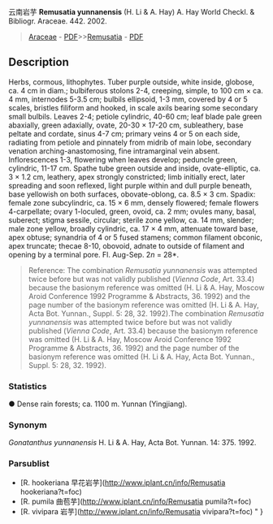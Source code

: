 云南岩芋 **Remusatia yunnanensis** (H. Li & A. Hay) A. Hay World Checkl. & Bibliogr. Araceae. 442. 2002.

> [Araceae](http://www.iplant.cn/info/Araceae?t=foc) - [PDF](http://www.iplant.cn/foc/pdf/Araceae.pdf)>>[Remusatia](http://www.iplant.cn/info/Remusatia?t=foc) - [PDF](http://www.iplant.cn/foc/pdf/Remusatia.pdf)

## Description

Herbs, cormous, lithophytes. Tuber purple outside, white inside, globose, ca. 4 cm in diam.; bulbiferous stolons 2-4, creeping, simple, to 100 cm × ca. 4 mm, internodes 5-3.5 cm; bulbils ellipsoid, 1-3 mm, covered by 4 or 5 scales, bristles filiform and hooked, in scale axils bearing some secondary small bulbils. Leaves 2-4; petiole cylindric, 40-60 cm; leaf blade pale green abaxially, green adaxially, ovate, 20-30 × 17-20 cm, subleathery, base peltate and cordate, sinus 4-7 cm; primary veins 4 or 5 on each side, radiating from petiole and pinnately from midrib of main lobe, secondary venation arching-anastomosing, fine intramarginal vein absent. Inflorescences 1-3, flowering when leaves develop; peduncle green, cylindric, 11-17 cm. Spathe tube green outside and inside, ovate-elliptic, ca. 3 × 1.2 cm, leathery, apex strongly constricted; limb initially erect, later spreading and soon reflexed, light purple within and dull purple beneath, base yellowish on both surfaces, obovate-oblong, ca. 8.5 × 3 cm. Spadix: female zone subcylindric, ca. 15 × 6 mm, densely flowered; female flowers 4-carpellate; ovary 1-loculed, green, ovoid, ca. 2 mm; ovules many, basal, suberect; stigma sessile, circular; sterile zone yellow, ca. 14 mm, slender; male zone yellow, broadly cylindric, ca. 17 × 4 mm, attenuate toward base, apex obtuse; synandria of 4 or 5 fused stamens; common filament obconic, apex truncate; thecae 8-10, obovoid, adnate to outside of filament and opening by a terminal pore. Fl. Aug-Sep. 2*n* = 28*.

> Reference: 
> The combination *Remusatia yunnanensis* was attempted twice before but was not validly published (*Vienna Code*, Art. 33.4) because the basionym reference was omitted (H. Li & A. Hay, Moscow Aroid Conference 1992 Programme & Abstracts, 36. 1992) and the page number of the basionym reference was omitted (H. Li & A. Hay, Acta Bot. Yunnan., Suppl. 5: 28, 32. 1992).The combination *Remusatia yunnanensis* was attempted twice before but was not validly published (*Vienna Code*, Art. 33.4) because the basionym reference was omitted (H. Li & A. Hay, Moscow Aroid Conference 1992 Programme & Abstracts, 36. 1992) and the page number of the basionym reference was omitted (H. Li & A. Hay, Acta Bot. Yunnan., Suppl. 5: 28, 32. 1992).

### Statistics
● Dense rain forests; ca. 1100 m. Yunnan (Yingjiang).

### Synonym
*Gonatanthus yunnanensis* H. Li & A. Hay, Acta Bot. Yunnan. 14: 375. 1992.

### Parsublist

* [R.  hookeriana  早花岩芋](http://www.iplant.cn/info/Remusatia hookeriana?t=foc)
* [R.  pumila  曲苞芋](http://www.iplant.cn/info/Remusatia pumila?t=foc)
* [R.  vivipara  岩芋](http://www.iplant.cn/info/Remusatia vivipara?t=foc)
"
}
